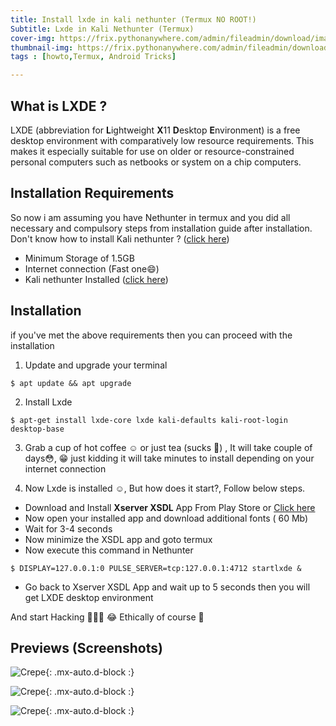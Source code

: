 ```yaml
---
title: Install lxde in kali nethunter (Termux NO ROOT!)
Subtitle: Lxde in Kali Nethunter (Termux)
cover-img: https://frix.pythonanywhere.com/admin/fileadmin/download/images.jpeg
thumbnail-img: https://frix.pythonanywhere.com/admin/fileadmin/download/images.jpeg
tags : [howto,Termux, Android Tricks]

---
```


## What is LXDE ?

LXDE (abbreviation for **L**ightweight **X**11 **D**esktop **E**nvironment) is a free desktop environment with comparatively low resource requirements. This makes it especially suitable for use on older or resource-constrained personal computers such as netbooks or system on a chip computers.

## Installation Requirements

So now i am assuming you have Nethunter in termux and you did all necessary and compulsory steps from installation guide after installation. Don't know how to install Kali nethunter ? ([click here](https://asahluma-tyika.github.io/2022-06-24-install-kali-on-android/))
- Minimum Storage of 1.5GB
- Internet connection (Fast one😄)
- Kali nethunter Installed ([click here](https://asahluma-tyika.github.io/2022-06-25-install-kali-on-android-no-root/))

## Installation 

if you've met the above requirements then you can proceed with the installation

1) Update and upgrade your terminal
~~~
$ apt update && apt upgrade
~~~

2) Install Lxde 
~~~
$ apt-get install lxde-core lxde kali-defaults kali-root-login desktop-base
~~~

3) Grab a cup of hot coffee ☺️ or just tea (sucks 🤧) , It will take couple of days😳, 😁 just kidding it will take minutes to install depending on your internet connection


4) Now Lxde is installed ☺️, But how does it start?, Follow below steps.

- Download and Install **Xserver XSDL** App From Play Store or [Click here](https://play.google.com/store/apps/details?id=x.org.server)
- Now open your installed app and download additional fonts ( 60 Mb) 
- Wait for 3-4 seconds 
- Now minimize the XSDL app and goto termux 
- Now execute this command in Nethunter 
~~~
$ DISPLAY=127.0.0.1:0 PULSE_SERVER=tcp:127.0.0.1:4712 startlxde &
~~~
- Go back to Xserver XSDL App and wait up to 5 seconds then you will get LXDE desktop environment

And start Hacking 👨🏽‍💻 😂 Ethically of course 🌚


## Previews (Screenshots)

![Crepe](https://4.bp.blogspot.com/-pvECOgc8c84/W0B7PWUdlzI/AAAAAAAADMQ/GmUy8vyK_jgaXcR1jnO5BQHl0KA4HRIDQCLcBGAs/s1600/Intex%2BAqua%2BTrend_2018-07-07-09-27-58.png){: .mx-auto.d-block :}

![Crepe](https://4.bp.blogspot.com/-X2tomc4O3bI/W0B7SStOgzI/AAAAAAAADMU/brP-QImT99MO51hd0ToyGJzJ9pziF_PzACLcBGAs/s1600/Intex%2BAqua%2BTrend_2018-07-07-09-27-39.png){: .mx-auto.d-block :}

![Crepe](https://2.bp.blogspot.com/-jPkrKb0IyaA/W0B7XRwjx1I/AAAAAAAADMY/dG5O32Zyti0JRfnrjwoD7YBPhJxg1Gr4wCLcBGAs/s1600/Intex%2BAqua%2BTrend_2018-07-07-09-22-39.png){: .mx-auto.d-block :}
